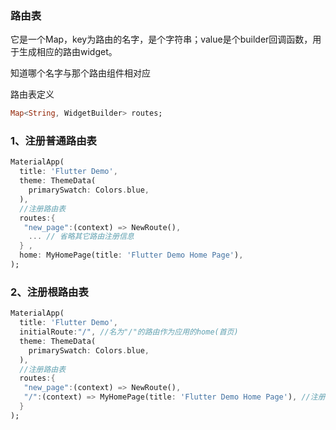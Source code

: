 ### 路由表

它是一个Map，key为路由的名字，是个字符串；value是个builder回调函数，用于生成相应的路由widget。

知道哪个名字与那个路由组件相对应

路由表定义
```DART
Map<String, WidgetBuilder> routes;
```

### 1、注册普通路由表
```DART
MaterialApp(
  title: 'Flutter Demo',
  theme: ThemeData(
    primarySwatch: Colors.blue,
  ),
  //注册路由表
  routes:{
   "new_page":(context) => NewRoute(),
    ... // 省略其它路由注册信息
  } ,
  home: MyHomePage(title: 'Flutter Demo Home Page'),
);
```

### 2、注册根路由表
```DART
MaterialApp(
  title: 'Flutter Demo',
  initialRoute:"/", //名为"/"的路由作为应用的home(首页)
  theme: ThemeData(
    primarySwatch: Colors.blue,
  ),
  //注册路由表
  routes:{
   "new_page":(context) => NewRoute(),
   "/":(context) => MyHomePage(title: 'Flutter Demo Home Page'), //注册首页路由
  } 
);
```